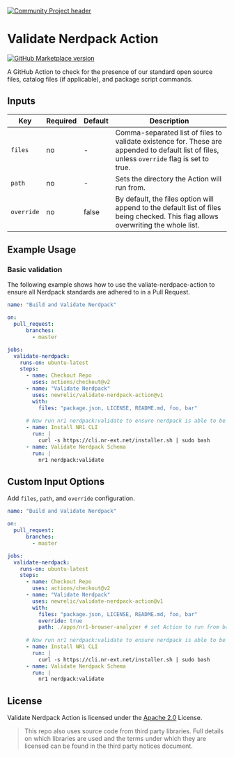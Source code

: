 [![Community Project header](https://github.com/newrelic/open-source-office/raw/master/examples/categories/images/Community_Project.png)](https://github.com/newrelic/open-source-office/blob/master/examples/categories/index.md#community-project)

# Validate Nerdpack Action

[![GitHub Marketplace version](https://img.shields.io/github/release/newrelic/validate-nerdpack-action.svg?label=Marketplace&logo=github)](https://github.com/marketplace/actions/validate-nerdpack-action)

A GitHub Action to check for the presence of our standard open source files, catalog files (if applicable), and package script commands.

## Inputs

| Key        | Required | Default | Description                                                                                                                                  |
| ---------- | -------- | ------- | -------------------------------------------------------------------------------------------------------------------------------------------- |
| `files`    | no       | -       | Comma-separated list of files to validate existence for. These are appended to default list of files, unless `override` flag is set to true. |
| `path`     | no       | -       | Sets the directory the Action will run from.                                                                                                 |
| `override` | no       | false   | By default, the files option will append to the default list of files being checked. This flag allows overwriting the whole list.            |

## Example Usage

### Basic validation

The following example shows how to use the valiate-nerdpace-action to ensure all Nerdpack standards are adhered to in a Pull Request.

```yaml
name: "Build and Validate Nerdpack"

on:
  pull_request:
      branches:
        - master

jobs:
  validate-nerdpack:
    runs-on: ubuntu-latest
    steps:
      - name: Checkout Repo
        uses: actions/checkout@v2
      - name: "Validate Nerdpack"
        uses: newrelic/validate-nerdpack-action@v1
        with:
          files: "package.json, LICENSE, README.md, foo, bar"
      
      # Now run nr1 nerdpack:validate to ensure nerdpack is able to be published
      - name: Install NR1 CLI
        run: |
          curl -s https://cli.nr-ext.net/installer.sh | sudo bash
      - name: Validate Nerdpack Schema
        run: |
          nr1 nerdpack:validate
```

## Custom Input Options

Add `files`, `path`, and `override` configuration.

```yaml
name: "Build and Validate Nerdpack"

on: 
  pull_request:
      branches:
        - master

jobs:
  validate-nerdpack:
    runs-on: ubuntu-latest
    steps:
      - name: Checkout Repo
        uses: actions/checkout@v2
      - name: "Validate Nerdpack"
        uses: newrelic/validate-nerdpack-action@v1
        with:
          files: "package.json, LICENSE, README.md, foo, bar"
          override: true
          path: ./apps/nr1-browser-analyzer # set Action to run from base Nerdpack directory
      
      # Now run nr1 nerdpack:validate to ensure nerdpack is able to be published
      - name: Install NR1 CLI
        run: |
          curl -s https://cli.nr-ext.net/installer.sh | sudo bash
      - name: Validate Nerdpack Schema
        run: |
          nr1 nerdpack:validate
```

## License
Validate Nerdpack Action is licensed under the [Apache 2.0](http://apache.org/licenses/LICENSE-2.0.txt) License.
>This repo also uses source code from third party libraries. Full details on which libraries are used and the terms under which they are licensed can be found in the third party notices document.
